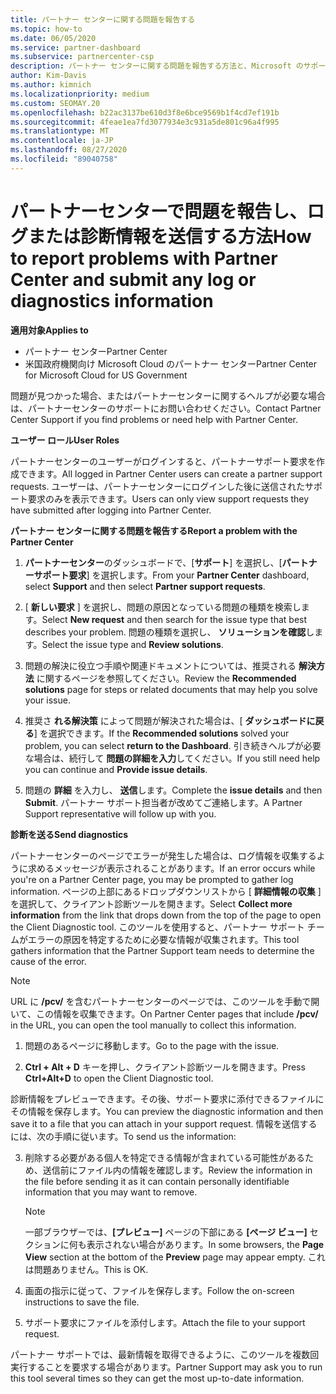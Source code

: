 ```yaml
---
title: パートナー センターに関する問題を報告する
ms.topic: how-to
ms.date: 06/05/2020
ms.service: partner-dashboard
ms.subservice: partnercenter-csp
description: パートナー センターに関する問題を報告する方法と、Microsoft のサポート チーム向けの診断情報を収集する方法について説明します。
author: Kim-Davis
ms.author: kimnich
ms.localizationpriority: medium
ms.custom: SEOMAY.20
ms.openlocfilehash: b22ac3137be610d3f8e6bce9569b1f4cd7ef191b
ms.sourcegitcommit: 4feae1ea7fd3077934e3c931a5de801c96a4f995
ms.translationtype: MT
ms.contentlocale: ja-JP
ms.lasthandoff: 08/27/2020
ms.locfileid: "89040758"
---
```

# <a name="how-to-report-problems-with-partner-center-and-submit-any-log-or-diagnostics-information"></a><span data-ttu-id="ee2a5-103">パートナーセンターで問題を報告し、ログまたは診断情報を送信する方法</span><span class="sxs-lookup"><span data-stu-id="ee2a5-103">How to report problems with Partner Center and submit any log or diagnostics information</span></span>

<span data-ttu-id="ee2a5-104">**適用対象**</span><span class="sxs-lookup"><span data-stu-id="ee2a5-104">**Applies to**</span></span>

- <span data-ttu-id="ee2a5-105">パートナー センター</span><span class="sxs-lookup"><span data-stu-id="ee2a5-105">Partner Center</span></span>
- <span data-ttu-id="ee2a5-106">米国政府機関向け Microsoft Cloud のパートナー センター</span><span class="sxs-lookup"><span data-stu-id="ee2a5-106">Partner Center for Microsoft Cloud for US Government</span></span>

<span data-ttu-id="ee2a5-107">問題が見つかった場合、またはパートナーセンターに関するヘルプが必要な場合は、パートナーセンターのサポートにお問い合わせください。</span><span class="sxs-lookup"><span data-stu-id="ee2a5-107">Contact Partner Center Support if you find problems or need help with Partner Center.</span></span>

<span data-ttu-id="ee2a5-108">**ユーザー ロール**</span><span class="sxs-lookup"><span data-stu-id="ee2a5-108">**User Roles**</span></span>

<span data-ttu-id="ee2a5-109">パートナーセンターのユーザーがログインすると、パートナーサポート要求を作成できます。</span><span class="sxs-lookup"><span data-stu-id="ee2a5-109">All logged in Partner Center users can create a partner support requests.</span></span> <span data-ttu-id="ee2a5-110">ユーザーは、パートナーセンターにログインした後に送信されたサポート要求のみを表示できます。</span><span class="sxs-lookup"><span data-stu-id="ee2a5-110">Users can only view support requests they have submitted after logging into Partner Center.</span></span>

<span data-ttu-id="ee2a5-111">**パートナー センターに関する問題を報告する**</span><span class="sxs-lookup"><span data-stu-id="ee2a5-111">**Report a problem with the Partner Center**</span></span>

1. <span data-ttu-id="ee2a5-112">**パートナーセンター**のダッシュボードで、[**サポート**] を選択し、[**パートナーサポート要求**] を選択します。</span><span class="sxs-lookup"><span data-stu-id="ee2a5-112">From your **Partner Center** dashboard, select **Support** and then select **Partner support requests**.</span></span>

2. <span data-ttu-id="ee2a5-113">[ **新しい要求** ] を選択し、問題の原因となっている問題の種類を検索します。</span><span class="sxs-lookup"><span data-stu-id="ee2a5-113">Select **New request** and then search for the issue type that best describes your problem.</span></span> <span data-ttu-id="ee2a5-114">問題の種類を選択し、 **ソリューションを確認**します。</span><span class="sxs-lookup"><span data-stu-id="ee2a5-114">Select the issue type and **Review solutions**.</span></span>

3. <span data-ttu-id="ee2a5-115">問題の解決に役立つ手順や関連ドキュメントについては、推奨される **解決方法** に関するページを参照してください。</span><span class="sxs-lookup"><span data-stu-id="ee2a5-115">Review the **Recommended solutions** page for steps or related documents that may help you solve your issue.</span></span>

4. <span data-ttu-id="ee2a5-116">推奨さ **れる解決策** によって問題が解決された場合は、[ **ダッシュボードに戻る**] を選択できます。</span><span class="sxs-lookup"><span data-stu-id="ee2a5-116">If the **Recommended solutions** solved your problem, you can select **return to the Dashboard**.</span></span> <span data-ttu-id="ee2a5-117">引き続きヘルプが必要な場合は、続行して **問題の詳細を入力**してください。</span><span class="sxs-lookup"><span data-stu-id="ee2a5-117">If you still need help you can continue and **Provide issue details**.</span></span>

5. <span data-ttu-id="ee2a5-118">問題の **詳細** を入力し、 **送信**します。</span><span class="sxs-lookup"><span data-stu-id="ee2a5-118">Complete the **issue details** and then **Submit**.</span></span> <span data-ttu-id="ee2a5-119">パートナー サポート担当者が改めてご連絡します。</span><span class="sxs-lookup"><span data-stu-id="ee2a5-119">A Partner Support representative will follow up with you.</span></span>

<span data-ttu-id="ee2a5-120">**診断を送る**</span><span class="sxs-lookup"><span data-stu-id="ee2a5-120">**Send diagnostics**</span></span>

<span data-ttu-id="ee2a5-121">パートナーセンターのページでエラーが発生した場合は、ログ情報を収集するように求めるメッセージが表示されることがあります。</span><span class="sxs-lookup"><span data-stu-id="ee2a5-121">If an error occurs while you're on a Partner Center page, you may be prompted to gather log information.</span></span> <span data-ttu-id="ee2a5-122">ページの上部にあるドロップダウンリストから [ **詳細情報の収集** ] を選択して、クライアント診断ツールを開きます。</span><span class="sxs-lookup"><span data-stu-id="ee2a5-122">Select **Collect more information** from the link that drops down from the top of the page to open the Client Diagnostic tool.</span></span> <span data-ttu-id="ee2a5-123">このツールを使用すると、パートナー サポート チームがエラーの原因を特定するために必要な情報が収集されます。</span><span class="sxs-lookup"><span data-stu-id="ee2a5-123">This tool gathers information that the Partner Support team needs to determine the cause of the error.</span></span> 

>[!NOTE]
><span data-ttu-id="ee2a5-124">URL に **/pcv/** を含むパートナーセンターのページでは、このツールを手動で開いて、この情報を収集できます。</span><span class="sxs-lookup"><span data-stu-id="ee2a5-124">On Partner Center pages that include **/pcv/** in the URL, you can open the tool manually to collect this information.</span></span>

1. <span data-ttu-id="ee2a5-125">問題のあるページに移動します。</span><span class="sxs-lookup"><span data-stu-id="ee2a5-125">Go to the page with the issue.</span></span>

2. <span data-ttu-id="ee2a5-126">**Ctrl + Alt + D** キーを押し、クライアント診断ツールを開きます。</span><span class="sxs-lookup"><span data-stu-id="ee2a5-126">Press **Ctrl+Alt+D** to open the Client Diagnostic tool.</span></span>

<span data-ttu-id="ee2a5-127">診断情報をプレビューできます。その後、サポート要求に添付できるファイルにその情報を保存します。</span><span class="sxs-lookup"><span data-stu-id="ee2a5-127">You can preview the diagnostic information and then save it to a file that you can attach in your support request.</span></span> <span data-ttu-id="ee2a5-128">情報を送信するには、次の手順に従います。</span><span class="sxs-lookup"><span data-stu-id="ee2a5-128">To send us the information:</span></span>

3. <span data-ttu-id="ee2a5-129">削除する必要がある個人を特定できる情報が含まれている可能性があるため、送信前にファイル内の情報を確認します。</span><span class="sxs-lookup"><span data-stu-id="ee2a5-129">Review the information in the file before sending it as it can contain personally identifiable information that you may want to remove.</span></span> 

    >[!NOTE]
    ><span data-ttu-id="ee2a5-130">一部ブラウザーでは、**[プレビュー]** ページの下部にある **[ページ ビュー]** セクションに何も表示されない場合があります。</span><span class="sxs-lookup"><span data-stu-id="ee2a5-130">In some browsers, the **Page View** section at the bottom of the **Preview** page may appear empty.</span></span> <span data-ttu-id="ee2a5-131">これは問題ありません。</span><span class="sxs-lookup"><span data-stu-id="ee2a5-131">This is OK.</span></span>

4. <span data-ttu-id="ee2a5-132">画面の指示に従って、ファイルを保存します。</span><span class="sxs-lookup"><span data-stu-id="ee2a5-132">Follow the on-screen instructions to save the file.</span></span>

5. <span data-ttu-id="ee2a5-133">サポート要求にファイルを添付します。</span><span class="sxs-lookup"><span data-stu-id="ee2a5-133">Attach the file to your support request.</span></span>

<span data-ttu-id="ee2a5-134">パートナー サポートでは、最新情報を取得できるように、このツールを複数回実行することを要求する場合があります。</span><span class="sxs-lookup"><span data-stu-id="ee2a5-134">Partner Support may ask you to run this tool several times so they can get the most up-to-date information.</span></span>

